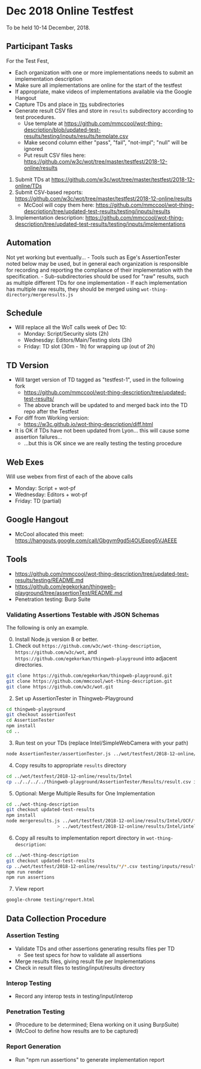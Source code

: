 # Dec 2018 Online Testfest
To be held 10-14 December, 2018.

## Participant Tasks
For the Test Fest,
* Each organization with one or more implementations needs to submit an implementation description
* Make sure all implementations are online for the start of the testfest
* If appropriate, make videos of implementations available via the Google Hangout
* Capture TDs and place in [`TDs`](TDs/README.md) subdirectories
* Generate result CSV files and store in `results` subdirectory according to test procedures.
    - Use template at https://github.com/mmccool/wot-thing-description/blob/updated-test-results/testing/inputs/results/template.csv
    - Make second column either "pass", "fail", "not-impl"; "null" will be ignored
    - Put result CSV files here: https://github.com/w3c/wot/tree/master/testfest/2018-12-online/results

1. Submit TDs at https://github.com/w3c/wot/tree/master/testfest/2018-12-online/TDs
2. Submit CSV-based reports: https://github.com/w3c/wot/tree/master/testfest/2018-12-online/results
      - McCool will copy them here: https://github.com/mmccool/wot-thing-description/tree/updated-test-results/testing/inputs/results
3. Implementation description: https://github.com/mmccool/wot-thing-description/tree/updated-test-results/testing/inputs/implementations

## Automation
Not yet working but eventually...
    - Tools such as Ege's AssertionTester noted below may be used, but in general each organization is responsible for recording and reporting the compliance of their implementation with the specification.
    - Sub-subdirectories should be used for "raw" results, such as multiple different TDs for one implementation
    - If each implementation has multiple raw results, they should be merged using `wot-thing-directory/mergeresults.js`

## Schedule 
* Will replace all the WoT calls week of Dec 10:
   - Monday: Script/Security slots (2h)
   - Wednesday: Editors/Main/Testing slots (3h)
   - Friday: TD slot (30m - 1h) for wrapping up (out of 2h)

## TD Version
* Will target version of TD tagged as "testfest-1", used in the following fork
    - https://github.com/mmccool/wot-thing-description/tree/updated-test-results/
    - The above branch will be updated to and merged back into the TD repo after the Testfest
* For diff from Working version:
    - https://w3c.github.io/wot-thing-description/diff.html
* It is OK if TDs have not been updated from Lyon... this will cause some assertion failures...
    - ...but this is OK since we are really testing the testing procedure
    
## Web Exes
Will use webex from first of each of the above calls
* Monday: Script + wot-pf
* Wednesday: Editors + wot-pf
* Friday: TD (partial)

## Google Hangout
* McCool allocated this meet: https://hangouts.google.com/call/Gbgym9gd5j4OUEppg5VJAEEE

## Tools
* https://github.com/mmccool/wot-thing-description/tree/updated-test-results/testing/README.md
* https://github.com/egekorkan/thingweb-playground/tree/assertionTest/README.md
* Penetration testing: Burp Suite

### Validating Assertions Testable with JSON Schemas
The following is only an example.

0. Install Node.js version 8 or better.
1. Check out `https://github.com/w3c/wot-thing-description`, `https://github.com/w3c/wot`, and `https://github.com/egekorkan/thingweb-playground` into adjacent directories.
```sh
git clone https://github.com/egekorkan/thingweb-playground.git
git clone https://github.com/mmccool/wot-thing-description.git
git clone https://github.com/w3c/wot.git
```
2. Set up AssertionTester in Thingweb-Playground
```sh
cd thingweb-playground
git checkout assertionTest
cd AssertionTester
npm install
cd ..
```
3. Run test on your TDs (replace Intel/SimpleWebCamera with your path)
```sh
node AssertionTester/assertionTester.js ../wot/testfest/2018-12-online/TDs/Intel/SimpleWebCamera.jsonld
```
4. Copy results to appropriate `results` directory
```sh
cd ../wot/testfest/2018-12-online/results/Intel
cp ../../../../thingweb-playground/AssertionTester/Results/result.csv intel-camera.csv
```
5. Optional: Merge Multiple Results for One Implementation
```sh
cd ../wot-thing-description
git checkout updated-test-results
npm install
node mergeresults.js ../wot/testfest/2018-12-online/results/Intel/OCF/*.csv \
                   > ../wot/testfest/2018-12-online/results/Intel/intel-ocf.csv
```
6. Copy all results to implementation report directory in `wot-thing-description`:
```sh
cd ../wot-thing-description
git checkout updated-test-results
cp ../wot/testfest/2018-12-online/results/*/*.csv testing/inputs/results
npm run render
npm run assertions
```
7. View report
```sh
google-chrome testing/report.html
```


## Data Collection Procedure

### Assertion Testing
* Validate TDs and other assertions generating results files per TD
    - See test specs for how to validate all assertions
* Merge results files, giving result file per Implementations
* Check in result files to testing/input/results directory

### Interop Testing
* Record any interop tests in testing/input/interop

### Penetration Testing
* (Procedure to be determined; Elena working on it using BurpSuite)
* (McCool to define how results are to be captured)

### Report Generation
* Run "npm run assertions" to generate implementation report

